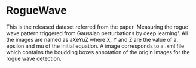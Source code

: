 # RogueWave
This is the released dataset referred from the paper 'Measuring the rogue wave pattern triggered from Gaussian perturbations by deep learning'. All the images are named as aXeYuZ where X, Y and Z are the value of a, epsilon and mu of the initial equation. A image corresponds to a .xml file which contains the boudding boxes annotation of the origin images for the rogue wave detection.
